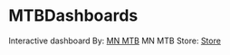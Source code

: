 # MTBDashboards

Interactive dashboard By: [MN MTB](https://mn-mtb.com)
MN MTB Store: [Store](https://lifebrand.co/browse/brand/my-brand/mn-mtb-trail-support/)


